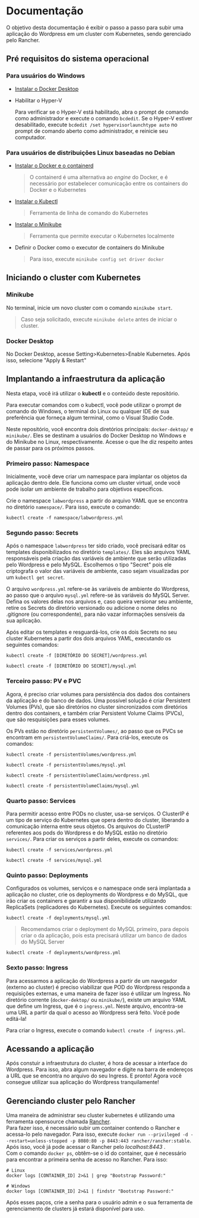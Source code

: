 # Documentação
O objetivo desta documentação é exibir o passo a passo para subir uma aplicação do Wordpress em um cluster com Kubernetes, sendo gerenciado pelo Rancher.


## Pré requisitos do sistema operacional
### **Para usuários do Windows**
* [Instalar o Docker Desktop](https://docs.docker.com/desktop/install/windows-install/)
* Habilitar o Hyper-V
  
  Para verificar se o Hyper-V está habilitado, abra o prompt de comando como administrador e execute o comando `bcdedit`. Se o Hyper-V estiver desabilitado, execute `bcdedit /set hypervisorlaunchtype auto` no prompt de comando aberto como administrador, e reinicie seu computador.

### **Para usuários de distribuições Linux baseadas no Debian**
* [Instalar o Docker e o containerd](https://docs.docker.com/engine/install/debian/)
  
  > O containerd é uma alternativa ao _engine_ do Docker, e é necessário por estabelecer comunicação entre os containers do Docker e o Kubernetes
* [Instalar o Kubectl](https://kubernetes.io/docs/tasks/tools/install-kubectl-linux/)
  
  > Ferramenta de linha de comando do Kubernetes
* [Instalar o Minikube](https://minikube.sigs.k8s.io/docs/start/)
  
  > Ferramenta que permite executar o Kubernetes localmente
* Definir o Docker como o executor de containers do Minikube
  > Para isso, execute `minikube config set driver docker`


## Iniciando o cluster com Kubernetes
### Minikube
No terminal, inicie um novo cluster com o comando `minikube start`.
> Caso seja solicitado, execute `minikube delete` antes de iniciar o cluster.

### Docker Desktop
No Docker Desktop, acesse Setting>Kubernetes>Enable Kubernetes.
Após isso, selecione "Apply & Restart"

## Implantando a infraestrutura da aplicação
Nesta etapa, você irá utilizar o **kubectl** e o conteúdo deste repositório.

Para executar comandos com o kubectl, você pode utilizar o prompt de comando do Windows, o terminal do Linux ou qualquer IDE de sua preferência que forneça algum terminal, como o Visual Studio Code.

Neste repositório, você encontra dois diretórios principais: `docker-dektop/` e `minikube/`. Eles se destinam a usuários do Docker Desktop no Windows e do Minikube no Linux, respectivamente. Acesse o que lhe diz respeito antes de passar para os próximos passos.


### Primeiro passo: Namespace
Inicialmente, você deve criar um namespace para implantar os objetos da aplicação dentro dele. Ele funciona como um cluster virtual, onde você pode isolar um ambiente de trabalho para objetivos específicos.

Crie o namespace `labwordpress` a partir do arquivo YAML que se encontra no diretório `namespace/`. Para isso, execute o comando:

`kubectl create -f namespace/labwordpress.yml`


### Segundo passo: Secrets
Após o namespace `labwordpress` ter sido criado, você precisará editar os templates disponibilizados no diretório `templates/`. Eles são arquivos YAML responsáveis pela criação das variáveis de ambiente que serão utilizadas pelo Wordpress e pelo MySQL. Escolhemos o tipo "Secret" pois ele criptografa o valor das variáveis de ambiente, caso sejam visualizadas por um `kubectl get secret`.

O arquivo `wordpress.yml` refere-se às variáveis de ambiente do Wordpress, ao passo que o arquivo `mysql.yml` refere-se às variáveis do MySQL Server. Defina os valores delas nos arquivos e, caso queira versionar seu ambiente, retire os Secrets do diretório versionado ou adicione o nome deles no .gitignore (ou correspondente), para não vazar informações sensíveis da sua aplicação.

Após editar os templates e resguardá-los, crie os dois Secrets no seu cluster Kubernetes a partir dos dois arquivos YAML, executando os seguintes comandos:

`kubectl create -f [DIRETÓRIO DO SECRET]/wordpress.yml`

`kubectl create -f [DIRETÓRIO DO SECRET]/mysql.yml`


### Terceiro passo: PV e PVC
Agora, é preciso criar volumes para persistência dos dados dos containers da aplicação e do banco de dados. Uma possível solução é criar Persistent Volumes (PVs), que são diretórios no cluster sincronizados com diretórios dentro dos containers, e também criar Persistent Volume Claims (PVCs), que são resquisições para esses volumes.

Os PVs estão no diretório `persistentVolumes/`, ao passo que os PVCs se encontram em `persistentVolumeClaims/`. Para criá-los, execute os comandos:

`kubectl create -f persistentVolumes/wordpress.yml`

`kubectl create -f persistentVolumes/mysql.yml`

`kubectl create -f persistentVolumeClaims/wordpress.yml`

`kubectl create -f persistentVolumeClaims/mysql.yml`


### Quarto passo: Services
Para permitir acesso entre PODs no cluster, usa-se serviços. O ClusterIP é um tipo de serviço do Kubernetes que opera dentro do cluster, liberando a comunicação interna entre seus objetos. Os arquivos do CLusterIP referentes aos pods do Wordpress e do MySQL estão no diretório `services/`. Para criar os serviços a partir deles, execute os comandos:

`kubectl create -f services/wordpress.yml`

`kubectl create -f services/mysql.yml`


### Quinto passo: Deployments
Configurados os volumes, serviços e o namespace onde será implantada a aplicação no cluster, crie os deployments do Wordpress e do MySQL, que irão criar os containers e garantir a sua disponibilidade utilizando ReplicaSets (replicadores do Kubernetes). Execute os seguintes comandos:

`kubectl create -f deployments/mysql.yml`
> Recomendamos criar o deployment do MySQL primeiro, para depois criar o da aplicação, pois esta precisará utilizar um banco de dados do MySQL Server


`kubectl create -f deployments/wordpress.yml`

### Sexto passo: Ingress
Para acessarmos a aplicação do Wordpress a partir de um navegador (externo ao cluster) é preciso viabilizar que POD do Wordpress responda a requisições externas, e uma maneira de fazer isso é utilizar um Ingress. No diretório corrente (`docker-dektop/` ou `minikube/`), existe um arquivo YAML que define um Ingress, que é o `ingress.yml`. Neste arquivo, encontra-se uma URL a partir da qual o acesso ao Wordpress será feito. Você pode editá-la!

Para criar o Ingress, execute o comando `kubectl create -f ingress.yml`.

## Acessando a aplicação
Após constuir a infraestrutura do cluster, é hora de acessar a interface do Wordpress. Para isso, abra algum navegador e digite na barra de endereços a URL que se encontra no arquivo do seu Ingress. E pronto! Agora você consegue utilizar sua aplicação do Wordpress tranquilamente!  

## Gerenciando cluster pelo Rancher
Uma maneira de administrar seu cluster kubernetes é utilizando uma ferramenta opensource chamada [Rancher](https://www.rancher.com/why-rancher).  
Para fazer isso, é necessário subir um container contendo o Rancher e acessa-lo pelo navegador. Para isso, execute `docker run --privileged -d --restart=unless-stopped -p 8080:80 -p 8443:443 rancher/rancher:stable`. Após isso, você já pode acessar o Rancher pelo *localhost:8443* .  
Com o comando `docker ps`, obtêm-se o id do container, que é necessário para encontrar a primeira senha de acesso no Rancher. Para isso:
```
# Linux
docker logs [CONTAINER_ID] 2>&1 | grep "Bootstrap Password:"

# Windows
docker logs [CONTAINER_ID] 2>&1 | findstr "Bootstrap Password:"
```

Após esses paços, crie a senha para o usuário admin e o sua ferramenta de gerenciamento de clusters já estará disponível para uso.
